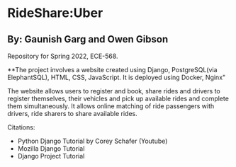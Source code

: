 # RideShare:Uber

## By: Gaunish Garg and Owen Gibson
Repository for Spring 2022, ECE-568.

**The project involves a website created using Django, PostgreSQL(via ElephantSQL), HTML, CSS, JavaScript. It is deployed using Docker, Nginx"

The website allows users to register and book, share rides and drivers to register themselves, their vehicles and pick up available rides and complete them simultaneously.
It allows online matching of ride passengers with drivers, ride sharers to share available rides.

Citations: 
* Python Django Tutorial by Corey Schafer (Youtube)
* Mozilla Django Tutorial
* Django Project Tutorial
